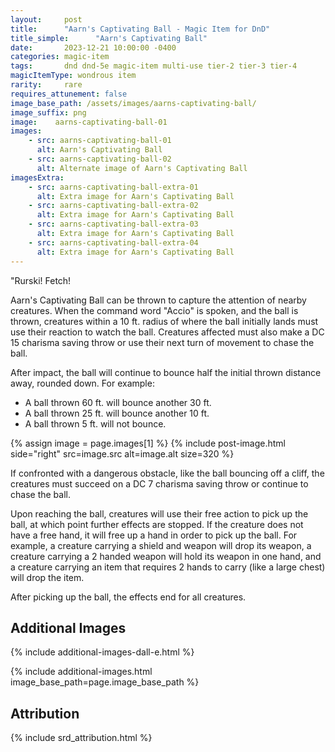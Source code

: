 ```yaml
---
layout:     post
title:      "Aarn's Captivating Ball - Magic Item for DnD"
title_simple:      "Aarn's Captivating Ball"
date:       2023-12-21 10:00:00 -0400
categories: magic-item
tags:       dnd dnd-5e magic-item multi-use tier-2 tier-3 tier-4
magicItemType: wondrous item
rarity:     rare
requires_attunement: false
image_base_path: /assets/images/aarns-captivating-ball/
image_suffix: png
image:    aarns-captivating-ball-01
images:
    - src: aarns-captivating-ball-01
      alt: Aarn's Captivating Ball
    - src: aarns-captivating-ball-02
      alt: Alternate image of Aarn's Captivating Ball
imagesExtra:
    - src: aarns-captivating-ball-extra-01
      alt: Extra image for Aarn's Captivating Ball
    - src: aarns-captivating-ball-extra-02
      alt: Extra image for Aarn's Captivating Ball
    - src: aarns-captivating-ball-extra-03
      alt: Extra image for Aarn's Captivating Ball
    - src: aarns-captivating-ball-extra-04
      alt: Extra image for Aarn's Captivating Ball
---
```


<p class="read-aloud">
    "Rurski! Fetch!
</p>

Aarn's Captivating Ball can be thrown to capture the attention of nearby creatures. When the command word "Accio" is spoken, and the ball is thrown, creatures within a 10 ft. radius of where the ball initially lands must use their reaction to watch the ball. Creatures affected must also make a DC 15 charisma saving throw or use their next turn of movement to chase the ball.

After impact, the ball will continue to bounce half the initial thrown distance away, rounded down. For example:

- A ball thrown 60 ft. will bounce another 30 ft.
- A ball thrown 25 ft. will bounce another 10 ft.
- A ball thrown 5 ft. will not bounce.


{% assign image = page.images[1] %}
{% include post-image.html side="right" src=image.src alt=image.alt size=320 %}

If confronted with a dangerous obstacle, like the ball bouncing off a cliff, the creatures must succeed on a DC 7 charisma saving throw or continue to chase the ball.

Upon reaching the ball, creatures will use their free action to pick up the ball, at which point further effects are stopped. If the creature does not have a free hand, it will free up a hand in order to pick up the ball. For example, a creature carrying a shield and weapon will drop its weapon, a creature carrying a 2 handed weapon will hold its weapon in one hand, and a creature carrying an item that requires 2 hands to carry (like a large chest) will drop the item.

After picking up the ball, the effects end for all creatures.

<div style="clear: both;"></div>


## Additional Images

{% include additional-images-dall-e.html %}

{% include additional-images.html image_base_path=page.image_base_path %}


## Attribution

{% include srd_attribution.html %}
